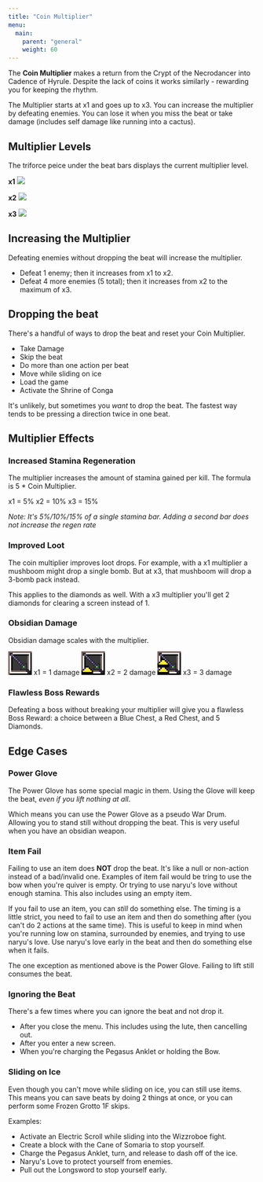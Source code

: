 ```yaml
---
title: "Coin Multiplier"
menu:
  main:
    parent: "general"
    weight: 60
---
```


The **Coin Multiplier** makes a return from the Crypt of the Necrodancer into Cadence of Hyrule. Despite the lack of coins it works similarly - rewarding you for keeping the rhythm.

The Multiplier starts at x1 and goes up to x3. You can increase the multiplier by defeating enemies. You can lose it when you miss the beat or take damage (includes self damage like running into a cactus).

## Multiplier Levels
The triforce peice under the beat bars displays the current multiplier level.

**x1**
![](/img/mechanics/groove-chain-1.png)

**x2**
![](/img/mechanics/groove-chain-2.png)

**x3**
![](/img/mechanics/groove-chain-3.png)

## Increasing the Multiplier
Defeating enemies without dropping the beat will increase the multiplier.

* Defeat 1 enemy; then it increases from x1 to x2.
* Defeat 4 more enemies (5 total); then it increases from x2 to the maximum of x3.

## Dropping the beat
There's a handful of ways to drop the beat and reset your Coin Multiplier.

* Take Damage
* Skip the beat
* Do more than one action per beat
* Move while sliding on ice
* Load the game
* Activate the Shrine of Conga

It's unlikely, but sometimes you *want* to drop the beat. The fastest way tends to be pressing a direction twice in one beat.

## Multiplier Effects

### Increased Stamina Regeneration
The multiplier increases the amount of stamina gained per kill. The formula is 5 * Coin Multiplier.

x1 = 5%
x2 = 10%
x3 = 15%

*Note: It's 5%/10%/15% of a single stamina bar. Adding a second bar does not increase the regen rate*

### Improved Loot
The coin multiplier improves loot drops. For example, with a x1 multiplier a mushboom might drop a single bomb. But at x3, that mushboom will drop a 3-bomb pack instead.

This applies to the diamonds as well. With a x3 multiplier you'll get 2 diamonds for clearing a screen instead of 1.

### Obsidian Damage
Obsidian damage scales with the multiplier.

![](/img/mechanics/obsidian-x1.png) x1 = 1 damage
![](/img/mechanics/obsidian-x2.png) x2 = 2 damage
![](/img/mechanics/obsidian-x3.png) x3 = 3 damage

### Flawless Boss Rewards
Defeating a boss without breaking your multiplier will give you a flawless Boss Reward: a choice between a Blue Chest, a Red Chest, and 5 Diamonds.

## Edge Cases

### Power Glove
The Power Glove has some special magic in them. Using the Glove will keep the beat, *even if you lift nothing at all*.

Which means you can use the Power Glove as a pseudo War Drum. Allowing you to stand still without dropping the beat. This is very useful when you have an obsidian weapon.

### Item Fail
Failing to use an item does **NOT** drop the beat. It's like a null or non-action instead of a bad/invalid one. Examples of item fail would be tring to use the bow when you're quiver is empty. Or trying to use naryu's love without enough stamina. This also includes using an empty item.

If you fail to use an item, you can *still* do something else. The timing is a little strict, you need to fail to use an item and then do something after (you can't do 2 actions at the same time). This is useful to keep in mind when you're running low on stamina, surrounded by enemies, and trying to use naryu's love. Use naryu's love early in the beat and then do something else when it fails.

The one exception as mentioned above is the Power Glove. Failing to lift still consumes the beat.

### Ignoring the Beat
There's a few times where you can ignore the beat and not drop it.
* After you close the menu. This includes using the lute, then cancelling out.
* After you enter a new screen.
* When you're charging the Pegasus Anklet or holding the Bow.

### Sliding on Ice
Even though you can't move while sliding on ice, you can still use items. This means you can save beats by doing 2 things at once, or you can perform some Frozen Grotto 1F skips.

Examples:
* Activate an Electric Scroll while sliding into the Wizzroboe fight.
* Create a block with the Cane of Somaria to stop yourself.
* Charge the Pegasus Anklet, turn, and release to dash off of the ice.
* Naryu's Love to protect yourself from enemies.
* Pull out the Longsword to stop yourself early.
